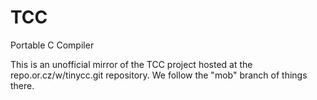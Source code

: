 # TCC
Portable C Compiler

This is an unofficial mirror of the TCC project hosted at the
repo.or.cz/w/tinycc.git repository. We follow the "mob" branch
of things there.
